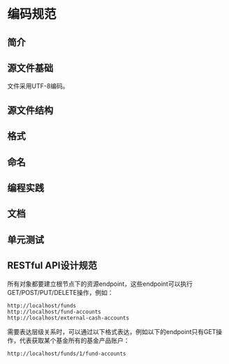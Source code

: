 # 编码规范

## 简介

## 源文件基础

文件采用UTF-8编码。

## 源文件结构

## 格式

## 命名

## 编程实践

## 文档

## 单元测试

## RESTful API设计规范

所有对象都要建立根节点下的资源endpoint，这些endpoint可以执行GET/POST/PUT/DELETE操作，例如：

```
http://localhost/funds
http://localhost/fund-accounts
http://localhost/external-cash-accounts
```

需要表达层级关系时，可以通过以下格式表达，例如以下的endpoint只有GET操作，代表获取某个基金所有的基金产品账户：

```
http://localhost/funds/1/fund-accounts
```
